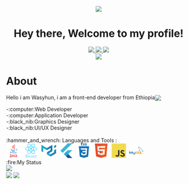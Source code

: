 <div align='center'>
<img src="https://media.giphy.com/media/hvRJCLFzcasrR4ia7z/giphy.gif" width="50px"/>
<h1>Hey there, Welcome to my profile!</h1>
<div id='social-badges'>
<a href='https://dribbble.com/wasehaile'>
<img src='https://img.shields.io/badge/-Dribbble-pink?logo=Dribbble&logoColor=white&style=for-the-badge'/>
</a>
<a href='https://www.linkedin.com/in/wase-haile-223940249/'>
<img src='https://img.shields.io/badge/-Linkedin-blue?logo=linkedin&logoColor=white&style=for-the-badge'/>
</a>
<a href='https://www.instagram.com/wasehaille/'>
<img src='https://img.shields.io/badge/-Instagram-red?logo=Instagram&logoColor=white&style=for-the-badge'/>
</a>
</div>
<img src='https://komarev.com/ghpvc/?username=Wasehaile&style=for-the-badge'/><br/>
<div align='start'>
<h1>About</h1>
<p>Hello i am Wasyhun, i am a front-end developer from Ethiopia<img src='https://hotemoji.com/images/dl/p/flag-of-ethiopia-emoji-by-google.png' width='20px' align='center'/>
<div align='start'>
-:computer:Web Developer <br/>
-:computer:Application Developer <br/>
-:black_nib:Graphics Designer<br/>
-:black_nib:UI/UX Designer<br/>
</div><br/>
:hammer_and_wrench: Languages and Tools :
<div>
  <img src="https://github.com/devicons/devicon/blob/master/icons/java/java-original-wordmark.svg" title="Java" alt="Java" width="40" height="40"/>&nbsp;
  <img src="https://github.com/devicons/devicon/blob/master/icons/react/react-original-wordmark.svg" title="React" alt="React" width="40" height="40"/>&nbsp;
  <img src="https://github.com/devicons/devicon/blob/master/icons/materialui/materialui-original.svg" title="Material UI" alt="Material UI" width="40" height="40"/>&nbsp;
  <img src="https://github.com/devicons/devicon/blob/master/icons/flutter/flutter-original.svg" title="Flutter" alt="Flutter" width="40" height="40"/>&nbsp;
  <img src="https://github.com/devicons/devicon/blob/master/icons/css3/css3-plain-wordmark.svg"  title="CSS3" alt="CSS" width="40" height="40"/>&nbsp;
  <img src="https://github.com/devicons/devicon/blob/master/icons/html5/html5-original.svg" title="HTML5" alt="HTML" width="40" height="40"/>&nbsp;
  <img src="https://github.com/devicons/devicon/blob/master/icons/javascript/javascript-original.svg" title="JavaScript" alt="JavaScript" width="40" height="40"/>&nbsp;
  <img src="https://github.com/devicons/devicon/blob/master/icons/mysql/mysql-original-wordmark.svg" title="MySQL"  alt="MySQL" width="40" height="40"/>&nbsp;
</div>
:fire:My Status<br/>
<img src='https://github-readme-streak-stats.herokuapp.com/?user=Wasehaile&theme=dark'/>
<div>
<img src='https://github-readme-stats.vercel.app/api?username=Wasehaile&show_icons=true&hide=prs,issues&theme=dark'/>
<img src='https://github-readme-stats.vercel.app/api/top-langs/?username=Wasehaile&layout=compact&theme=dark'/>
</div>
</div>
</div>
